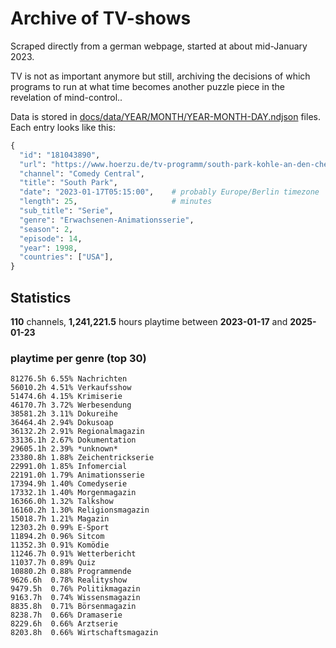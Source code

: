 # Archive of TV-shows

Scraped directly from a german webpage, started at about mid-January 2023.

TV is not as important anymore but still, archiving the decisions of which programs to run at what time
becomes another puzzle piece in the revelation of mind-control.. 

Data is stored in [docs/data/YEAR/MONTH/YEAR-MONTH-DAY.ndjson](docs/data/) files. 
Each entry looks like this:

```python
{
  "id": "181043890", 
  "url": "https://www.hoerzu.de/tv-programm/south-park-kohle-an-den-chefkoch/bid_181043890/", 
  "channel": "Comedy Central", 
  "title": "South Park", 
  "date": "2023-01-17T05:15:00",    # probably Europe/Berlin timezone 
  "length": 25,                     # minutes 
  "sub_title": "Serie", 
  "genre": "Erwachsenen-Animationsserie", 
  "season": 2, 
  "episode": 14, 
  "year": 1998, 
  "countries": ["USA"],
}
```

## Statistics

**110** channels, **1,241,221.5** hours playtime between **2023-01-17** and **2025-01-23**


### playtime per genre (top 30)

    81276.5h 6.55% Nachrichten
    56010.2h 4.51% Verkaufsshow
    51474.6h 4.15% Krimiserie
    46170.7h 3.72% Werbesendung
    38581.2h 3.11% Dokureihe
    36464.4h 2.94% Dokusoap
    36132.2h 2.91% Regionalmagazin
    33136.1h 2.67% Dokumentation
    29605.1h 2.39% *unknown*
    23380.8h 1.88% Zeichentrickserie
    22991.0h 1.85% Infomercial
    22191.0h 1.79% Animationsserie
    17394.9h 1.40% Comedyserie
    17332.1h 1.40% Morgenmagazin
    16366.0h 1.32% Talkshow
    16160.2h 1.30% Religionsmagazin
    15018.7h 1.21% Magazin
    12303.2h 0.99% E-Sport
    11894.2h 0.96% Sitcom
    11352.3h 0.91% Komödie
    11246.7h 0.91% Wetterbericht
    11037.7h 0.89% Quiz
    10880.2h 0.88% Programmende
    9626.6h  0.78% Realityshow
    9479.5h  0.76% Politikmagazin
    9163.7h  0.74% Wissensmagazin
    8835.8h  0.71% Börsenmagazin
    8238.7h  0.66% Dramaserie
    8229.6h  0.66% Arztserie
    8203.8h  0.66% Wirtschaftsmagazin
